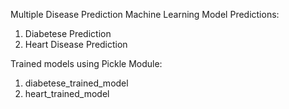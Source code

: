 Multiple Disease Prediction Machine Learning Model
Predictions:
   1. Diabetese Prediction
   2. Heart Disease Prediction


Trained models using Pickle Module:
   1. diabetese_trained_model
   2. heart_trained_model
